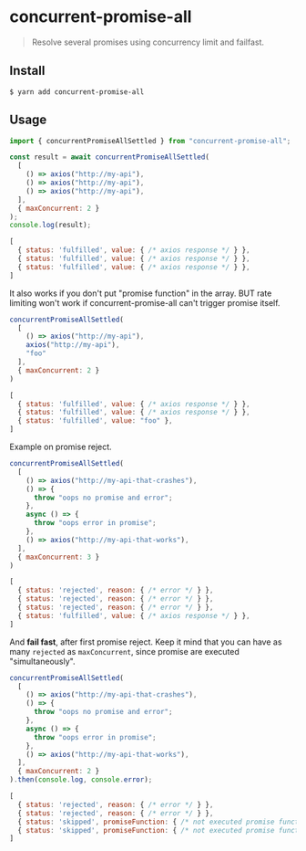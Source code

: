 # concurrent-promise-all

> Resolve several promises using concurrency limit and failfast.

## Install

```
$ yarn add concurrent-promise-all
```

## Usage

```js
import { concurrentPromiseAllSettled } from "concurrent-promise-all";

const result = await concurrentPromiseAllSettled(
  [
    () => axios("http://my-api"),
    () => axios("http://my-api"),
    () => axios("http://my-api"),
  ],
  { maxConcurrent: 2 }
);
console.log(result);
```
```js
[
  { status: 'fulfilled', value: { /* axios response */ } },
  { status: 'fulfilled', value: { /* axios response */ } },
  { status: 'fulfilled', value: { /* axios response */ } },
]
```

It also works if you don't put "promise function" in the array. BUT rate limiting won't work if concurrent-promise-all can't trigger promise itself.

```js
concurrentPromiseAllSettled(
  [
    () => axios("http://my-api"),
    axios("http://my-api"),
    "foo"
  ],
  { maxConcurrent: 2 }
)
```
```js
[
  { status: 'fulfilled', value: { /* axios response */ } },
  { status: 'fulfilled', value: { /* axios response */ } },
  { status: 'fulfilled', value: "foo" },
]
```

Example on promise reject.

```js
concurrentPromiseAllSettled(
  [
    () => axios("http://my-api-that-crashes"),
    () => {
      throw "oops no promise and error";
    },
    async () => {
      throw "oops error in promise";
    },
    () => axios("http://my-api-that-works"),
  ],
  { maxConcurrent: 3 }
)
```
```js
[
  { status: 'rejected', reason: { /* error */ } },
  { status: 'rejected', reason: { /* error */ } },
  { status: 'rejected', reason: { /* error */ } },
  { status: 'fulfilled', value: { /* axios response */ } },
]
```


And **fail fast**, after first promise reject. Keep it mind that you can have as many `rejected` as `maxConcurrent`, since promise are executed "simultaneously".

```js
concurrentPromiseAllSettled(
  [
    () => axios("http://my-api-that-crashes"),
    () => {
      throw "oops no promise and error";
    },
    async () => {
      throw "oops error in promise";
    },
    () => axios("http://my-api-that-works"),
  ],
  { maxConcurrent: 2 }
).then(console.log, console.error);
```
```js
[
  { status: 'rejected', reason: { /* error */ } },
  { status: 'rejected', reason: { /* error */ } },
  { status: 'skipped', promiseFunction: { /* not executed promise function */ } },
  { status: 'skipped', promiseFunction: { /* not executed promise function */ } },
]
```



